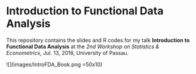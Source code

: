 # Introduction to Functional Data Analysis

This repository contains the slides and R codes for my talk **Introduction to Functional Data Analysis** at the *2nd Workshop on Statistics & Econometrics*, Jul. 13, 2018, University of Passau.


![](images/IntroFDA_Book.png =50x10)



